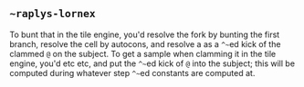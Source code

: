 ## `~raplys-lornex`
To bunt that in the tile engine, you'd resolve the fork by bunting the first branch, resolve the cell by autocons, and resolve a as a `^~`ed kick of the clammed `@` on the subject. To get a sample when clamming it in the tile engine, you'd etc etc, and put the `^~`ed kick of `@` into the subject; this will be computed during whatever step `^~`ed constants are computed at.